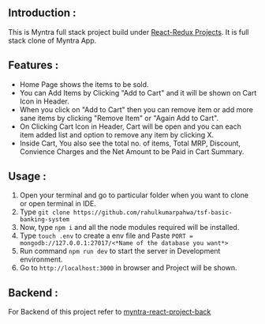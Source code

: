 ## Introduction : 
This is Myntra full stack project build under [React-Redux Projects](https://github.com/rahulkumarpahwa/kg-coding-react-projects). It is full stack clone of Myntra App.

## Features : 

- Home Page shows the items to be sold.
- You can Add Items by Clicking "Add to Cart" and it will be shown on Cart Icon in Header.
- When you click on "Add to Cart" then you can remove item or add more sane items by clicking "Remove Item" or "Again Add to Cart".
- On Clicking Cart Icon in Header, Cart will be open and you can each item added list and option to remove any item by clicking X.
- Inside Cart, You also see the total no. of items, Total MRP, Discount, Convience Charges and the Net Amount to be Paid in Cart Summary.

## Usage : 

1. Open your terminal and go to particular folder when you want to clone or open terminal in IDE.
2. Type ```git clone https://github.com/rahulkumarpahwa/tsf-basic-banking-system```
3. Now, type ```npm i``` and all the node modules required will be installed.
4. Type ```touch .env``` to create a env file and Paste ```PORT = mongodb://127.0.0.1:27017/<*Name of the database you want*>```
5. Run command ```npm run dev``` to start the server in Development environment.
6. Go to ```http://localhost:3000``` in browser and Project will be shown.


## Backend : 

For Backend of this project refer to [myntra-react-project-back](https://github.com/rahulkumarpahwa/myntra-react-project-back)